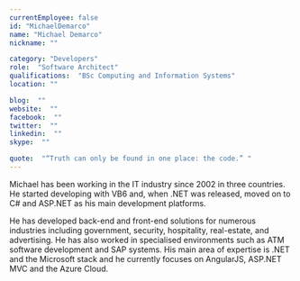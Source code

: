 ```yaml
---
currentEmployee: false
id: "MichaelDemarco"
name: "Michael Demarco"
nickname: ""

category: "Developers"
role:  "Software Architect"
qualifications:  "BSc Computing and Information Systems"
location: ""

blog:  ""
website:  ""
facebook:  ""
twitter:  ""
linkedin:  ""
skype:  ""

quote:  "“Truth can only be found in one place: the code.” "
---
```


Michael has been working in the IT industry since 2002 in three countries. He started developing with VB6 and, when .NET was released, moved on to C# and ASP.NET as his main development platforms. 

He has developed back-end and front-end solutions for numerous industries including government, security, hospitality, real-estate, and advertising. He has also worked in specialised environments such as ATM software development and SAP systems. His main area of expertise is .NET and the Microsoft stack and he currently focuses on AngularJS, ASP.NET MVC and the Azure Cloud.